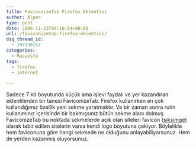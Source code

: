 ```yaml
---
title: FaviconizeTab Firefox Eklentisi
author: Alper
type: post
date: 2006-11-23T04:16:54+00:00
url: /faviconizetab-firefox-eklentisi/
dsq_thread_id:
  - 197136157
categories:
  - Masaüstü
tags:
  - firefox
  - internet

---
```

Sadece 7 kb boyutunda küçük ama işlevi faydalı ve yer kazandıran eklentilerden bir tanesi FaviconizeTab. Firefox kullanırken en çok kullandığımız özellik yeni sekme yaratmaktır. Ve bir zaman sonra rutin kullanımınız içerisinde bir bakmışsınız bütün sekme alanı dolmuş. FaviconizeTab bu noktada sekmelerde açık olan siteleri favicon ([sıksimge][1]) olarak tabir edilen sitelerin varsa kendi logo boyutuna çekiyor. Böylelikle hem faviconuna göre hangi sekmede ne olduğunu anlayabiliyorsunuz. Hem de yerden kazanmış oluyorsunuz.

 [1]: http://pazarlamacekirgesi.blogspot.com/2006/11/favicon-nedir.html